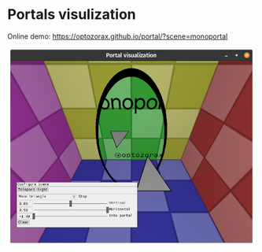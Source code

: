 # Portals visulization

Online demo: https://optozorax.github.io/portal/?scene=monoportal

![](img/monoportal.png)